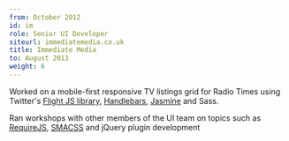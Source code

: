 ```yaml
---
from: October 2012
id: im
role: Senior UI Developer
siteurl: immediatemedia.co.uk
title: Immediate Media
to: August 2013
weight: 6
---
```


Worked on a mobile-first responsive TV listings grid for Radio Times using
Twitter's [Flight JS library](http://twitter.github.com/flight/),
[Handlebars](http://handlebarsjs.com/),
[Jasmine](http://pivotal.github.io/jasmine/) and Sass.

Ran workshops with other members of the UI team on topics such as
[RequireJS](http://requirejs.org), [SMACSS](http://smacss.com/) and jQuery
plugin development
